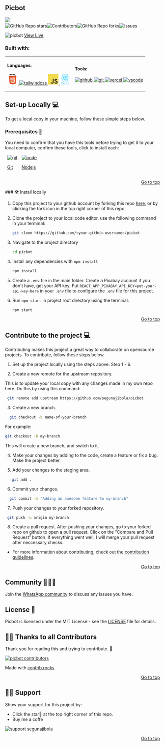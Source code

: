 <div id="top"></div>

<h2>Picbot</h2>
<pA web app to search for images, built with React and Pixabay API.</p>

<img src="https://user-images.githubusercontent.com/74687658/198902556-b97725f9-f963-4fef-b9a3-dfec671fa990.png" width="120px">

<!--
<p  align="center">
  ·
  <a href="https://github.com/Dun-sin/Whisper/issues/new?assignees=&labels=bug&template=bug.yml&title=%5BBUG%5D+%3Cdescription%3E">Report Bug</a>
  ·
  <a href="https://github.com/Dun-sin/Whisper/issues/new?assignees=&labels=feature&template=features.yml&title=%5BFEATURE%5D+%3Cdescription%3E">Request Feature</a> 
</p>
-->
<div style="display: flex;">
  <img alt="GitHub Repo stars" src="https://img.shields.io/github/stars/segunajibola/picbot?style=flat">
  <img alt="Contributors" src="https://img.shields.io/github/contributors/segunajibola/picbot?style=flat">
  <img alt="GitHub Repo forks" src="https://img.shields.io/github/forks/segunajibola/picbot?style=flat">
  <img alt="Issues" src="https://img.shields.io/github/issues/segunajibola/picbot?style=flat"> </br>
</div>

![picbot](https://user-images.githubusercontent.com/74687658/198054664-2db23f82-21d5-4a17-9dd3-0f1736b5c17f.png)
<a href="https://picbot.vercel.app/">View Live</a>

### Built with:
<table>
<tbody>
<tr>
  <td>
      <h4> Languages: </h4>
<p align="left">
 <a href="https://www.w3.org/html/" target="_blank">
  <img src="https://raw.githubusercontent.com/devicons/devicon/master/icons/html5/html5-original-wordmark.svg" alt="html5" width="35" height="35"/>
 </a>
 <a href="https://tailwindcss.com/" target="_blank">
 <img style="height:50px" src="https://cdn.jsdelivr.net/gh/devicons/devicon/icons/tailwindcss/tailwindcss-plain.svg" alt="tailwindcss" width="35" height="35"/>
 </a>
 <a href="https://developer.mozilla.org/en-US/docs/Web/JavaScript" target="_blank">
  <img  src="https://raw.githubusercontent.com/devicons/devicon/master/icons/javascript/javascript-original.svg" alt="javascript" width="35" height="35"/>
 </a>
 <a href="https://reactjs.org/" target="_blank">
  <img src="https://raw.githubusercontent.com/devicons/devicon/master/icons/react/react-original-wordmark.svg"  alt="react" width="35" height="35"/>
 </a>
</p>
  </td>
  <td>
    <h4> Tools: </h4>
<p align="left">
 <a href="https://www.github.com" target="_blank">
   <img src="https://user-images.githubusercontent.com/74687658/198907572-90c2ab89-3272-4240-9eb2-84a7599545a1.png" alt="github" width="35" height="35">
 </a>
  <a href="https://git-scm.com/" target="_blank">
  <img src="https://www.vectorlogo.zone/logos/git-scm/git-scm-icon.svg" alt="git" width="40" height="40"/>
 </a>  
 <a href="https://www.vercel.com" target="_blank">
  <img src="https://user-images.githubusercontent.com/74687658/198904547-2153a30f-56d4-47cd-91f1-2951d39c52b8.png" alt="vercel" width="35" height="35"/>
 </a>
 <a href="https://code.visualstudio.com/download" target="_blank">
  <img src="https://cdn.jsdelivr.net/gh/devicons/devicon/icons/vscode/vscode-original.svg" alt="vscode" width="35" height="35"/>
 </a>
</p>
  </td>
</tr>
</table>

## Set-up Locally 💻

To get a local copy in your machine, follow these simple steps below.

### Prerequisites 📰

You need to confirm that you have this tools before trying to get it to your local computer, confirm these tools, click to install each:

<table style="border: none;" cellspacing="0" cellpadding="0">
 <tbody style="border: none;">
  <tr style="border: none;">
   <td style="border: none;">
 <a href="https://git-scm.com/downloads" target="_blank">
    <img src="https://www.vectorlogo.zone/logos/git-scm/git-scm-icon.svg" alt="git" width="35" height="35"/>
    <p>Git</p>
 </a>
   </td>
  <td style="border: none;">
 <a href="https://nodejs.org/en/download/" target="_blank">
    <img src="https://cdn.jsdelivr.net/gh/devicons/devicon/icons/nodejs/nodejs-plain-wordmark.svg" alt="node" width="35" height="35"/>
    <p>Nodejs</p>
 </a>
 </td>
</tr>
</tbody>
</table>

<p align="right"><a href="#top">Go to top</a></p>
### 🛠️ Install locally

1. Copy this project to your github account by forking this repo [here](https://github.com/segunajibola/picbot/fork), or by clicking the fork icon in the top right corner of this repo.
2. Clone the project to your local code editor, use the following command in your terminal:

   ```bash
   git clone https://github.com/<your-github-username>/picbot
   ```

3. Navigate to the project directory

   ```bash
   cd picbot
   ```

4. Install any dependencies with `npm install`

   ```bash
   npm install
   ```
   
5. Create a `.env` file in the main folder. Create a Pixabay account if you don't have, get your API key. Put `REACT_APP_PIXABAY_API_KEY=put-your-api-key-here` in your `.env` file to configure the `.env` file for this project.

6. Run `npm start` in project root directory using the terminal.

   ```bash
   npm start
   ```
   
<p align="right"><a href="#top">Go to top</a></p>

## Contribute to the project 💻

Contributing makes this project a great way to collaborate on opensource projects. To contribute, follow these steps below.

1. Set up the project locally using the steps above. Step 1 - 6.

2. Create a new remote for the upstream repository.

This is to update your local copy with any changes made in my own repo here. Do this by using this command:

  ```bash
   git remote add upstream https://github.com/segunajibola/picbot 
   ```
3. Create a new branch.

 ```bash           
   git checkout -b name-of-your-branch          
   ```
   For example:
   ```bash           
   git checkout -b my-branch          
   ```
This will create a new branch, and switch to it.

4. Make your changes by adding to the code, create a feature or fix a bug. Make the project better.

5. Add your changes to the staging area.
```bash           
   git add .        
   ```
6. Commit your changes.
 ```bash           
   git commit -m "Adding an awesome feature to my-branch"      
   ```          
7. Push your changes to your forked repository.
  ```bash           
   git push -u origin my-branch      
   ```
8. Create a pull request.
After pushing your changes, go to your forked repo on github to open a pull request. Click on the “Compare and Pull Request” button. If everything went well, I will merge your pull request after neccessary checks.

- For more information about contributing, check out the [contribution guidelines](/CONTRIBUTING.md).

<p align="right"><a href="#top">Go to top</a></p>

## Community 👨‍👩‍👦

Join the [WhatsApp community](https://chat.whatsapp.com/E57KqFYQK9B1woySXTaqKr) to discuss any issues you have.

## License 🧾

Picbot is licensed under the MIT License - see the [LICENSE](LICENSE.md) file for details.

## 💪🏽 Thanks to all Contributors

Thank you for reading this and trying to contribute. 🙏

<!-- [![Contributors](https://contrib.rocks/image?repo=segunajibola/picbot)](https://github.com/segunajibola/picbot/graphs/contributors) -->

<a href="https://github.com/segunajibola/picbot/graphs/contributors">
  <img src="https://contrib.rocks/image?repo=segunajibola/picbot" alt="picbot contributors" width="40" height="40"/>
</a>

Made with [contrib.rocks](https://contrib.rocks).

<p align="right"><a href="#top">Go to top</a></p>

## 🙏🏽 Support

Show your support for this project by:

- Click the star🌟 at the top right corner of this repo.
- Buy me a coffe
<div>
   <a href="https://www.buymeacoffee.com/segunajibola"> <img src="https://cdn.buymeacoffee.com/buttons/v2/default-yellow.png" height="50" width="210" alt="support segunajibola"/></a>
</div>

<p align="right"><a href="#top">Go to top</a></p>
